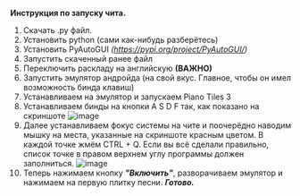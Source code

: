 <b>Инструкция по запуску чита.</b>
1. Скачать .py файл.
2. Установить python (сами как-нибудь разберётесь)
3. Установить PyAutoGUI <i>(https://pypi.org/project/PyAutoGUI/)</i>
4. Запустить скаченный ранее файл
5. Переключить раскладу на английскую <b>(ВАЖНО)</b>
6. Запустить эмулятор андройда (на свой вкус. Главное, чтобы он имел возможность бинда клавиш)
7. Устанавливаем на эмулятор и запускаем Piano Tiles 3
8. Устанавливаем бинды на кнопки A S D F так, как показано на скриншоте ![image](https://user-images.githubusercontent.com/55220741/110004644-b6903500-7d28-11eb-857a-350f6eb00ac8.png)
9. Далее устанавливаем фокус системы на чите и поочерёдно наводим мышку на места, указанные на скриншоте красным цветом. В каждой точке жмём CTRL + Q. Если вы всё сделали правильно, список точке в правом верхнем углу программы должен заполниться. ![image](https://user-images.githubusercontent.com/55220741/110004864-f1926880-7d28-11eb-8c04-a9b4b03798eb.png)
10. Теперь нажимаем кнопку <i><b>"Включить"</b></i>, разворачиваем эмулятор и нажимаем на первую плитку песни. <i><b>Готово.</b></i>
